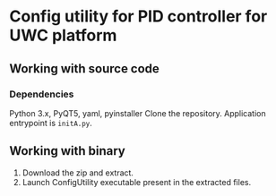 # Config utility for PID controller for UWC platform

## Working with source code
### Dependencies
Python 3.x, PyQT5, yaml, pyinstaller
Clone the repository. Application entrypoint is `initA.py`.

## Working with binary
1.  Download the zip and extract.
2.  Launch ConfigUtility executable present in the extracted files.
